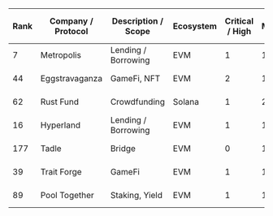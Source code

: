 | Rank | Company / Protocol | Description / Scope | Ecosystem | Critical / High | Medium | Low / Info | Total | Report                                            |
| ---- | ------------------ | ------------------- | --------- | --------------- | ------ | ---------- | ----- | ------------------------------------------------- |
| 7    | Metropolis         | Lending / Borrowing | EVM       | 1               | 1      | 0          | **2** | [View Report](./reports/Metropolis_Audit.pdf)     |
| 44   | Eggstravaganza     | GameFi, NFT         | EVM       | 2               | 1      | 1          | **4** | [View Report](./reports/Eggstravaganza_Audit.pdf) |
| 62   | Rust Fund          | Crowdfunding        | Solana    | 1               | 2      | 1          | **4** | [View Report](./reports/RustFund_Audit.pdf)       |
| 16   | Hyperland          | Lending / Borrowing | EVM       | 1               | 1      | 3          | **5** | [View Report](./reports/Hyperland_Audit.pdf)      |
| 177  | Tadle              | Bridge              | EVM       | 0               | 1      | 1          | **2** | [View Report](./reports/Tadle_Audit.pdf)          |
| 39   | Trait Forge        | GameFi              | EVM       | 1               | 1      | 0          | **2** | [View Report](./reports/TraitForge_Audit.pdf)     |
| 89   | Pool Together      | Staking, Yield      | EVM       | 1               | 1      | 2          | **4** | [View Report](./reports/PoolTogether_Audit.pdf)   |
